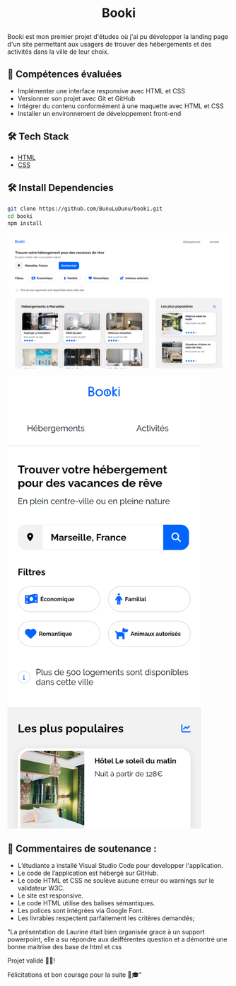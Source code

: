 
# <p align="center">Booki</p>
  
Booki est mon premier projet d'études où j'ai pu développer la landing page d'un site permettant aux usagers de trouver des hébergements et des activités dans la ville de leur choix. 

## 🧐 Compétences évaluées   
- Implémenter une interface responsive avec HTML et CSS
- Versionner son projet avec Git et GitHub
- Intégrer du contenu conformément à une maquette avec HTML et CSS
- Installer un environnement de développement front-end

## 🛠️ Tech Stack
- [HTML](https://developer.mozilla.org/fr/docs/Web/HTML)
- [CSS](https://developer.mozilla.org/fr/docs/Web/CSS)

## 🛠️ Install Dependencies    
```bash
git clone https://github.com/BunuLuDunu/booki.git
cd booki
npm install
```

![Desktop](/images/readme/bunuludunu.github.io_booki_.png)

![Mobile](/images/readme/bunuludunu.github.io_booki_%202.png)


## 🙇 Commentaires de soutenance :
- L’étudiante a installé Visual Studio Code pour developper l'application.
- Le code de l’application est hébergé sur GitHub.
- Le code HTML et CSS ne soulève aucune erreur ou warnings sur le validateur W3C.
- Le site est responsive.
- Le code HTML utilise des balises sémantiques.
- Les polices sont intégrées via Google Font.
- Les livrables respectent parfaitement les critères demandés;

"La présentation de Laurine était bien organisée grace à un support powerpoint, elle a su répondre aux deifférentes question et a démontré une bonne maitrise des base de html et css

Projet validé 👏🏾!

Félicitations et bon courage pour la suite 🎉🎓"
        



        
        
        
    